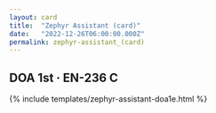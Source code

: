 ```yaml
---
layout: card
title:  "Zephyr Assistant (card)"
date:   "2022-12-26T06:00:00.000Z"
permalink: zephyr-assistant_(card)
---
```


## DOA 1st &middot; EN-236 C

{% include templates/zephyr-assistant-doa1e.html %}

